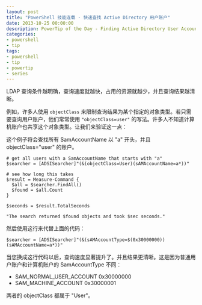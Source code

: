 ```yaml
---
layout: post
title: "PowerShell 技能连载 - 快速查找 Active Directory 用户账户"
date: 2013-10-25 00:00:00
description: PowerTip of the Day - Finding Active Directory User Accounts Fast
categories:
- powershell
- tip
tags:
- powershell
- tip
- powertip
- series
---
```

LDAP 查询条件越明确，查询速度就越快，占用的资源就越少，并且查询结果越清晰。

例如，许多人使用 `objectClass` 来限制查询结果为某个指定的对象类型。若只需要查询用户账户，他们常常使用 `"objectClass=user"` 的写法。许多人不知道计算机账户也共享这个对象类型。让我们来验证这一点：

这个例子将会查找所有 SamAccountName 以 "a" 开头，并且 objectClass="user" 的账户。

	# get all users with a SamAccountName that starts with "a"
	$searcher = [ADSISearcher]"(&(objectClass=User)(sAMAccountName=a*))"
	
	# see how long this takes
	$result = Measure-Command {
	  $all = $searcher.FindAll() 
	  $found = $all.Count
	}
	
	$seconds = $result.TotalSeconds
	
	"The search returned $found objects and took $sec seconds."

然后使用这行来代替上面的代码：

	$searcher = [ADSISearcher]"(&(sAMAccountType=$(0x30000000))(sAMAccountName=a*))" 

当您换成这行代码以后，查询速度显著提升了。并且结果更清晰。这是因为普通用户账户和计算机账户的 SamAccountType 不同：

* SAM_NORMAL_USER_ACCOUNT 0x30000000
* SAM_MACHINE_ACCOUNT 0x30000001

两者的 objectClass 都属于 "User"。
<!--本文国际来源：[Finding Active Directory User Accounts Fast](http://community.idera.com/powershell/powertips/b/tips/posts/finding-active-directory-user-accounts-fast)-->
